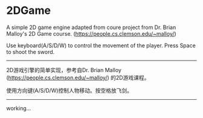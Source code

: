 # 2DGame
A simple 2D game engine adapted from coure project from Dr. Brian Malloy's 2D Game course. (https://people.cs.clemson.edu/~malloy/)

Use keyboard(A/S/D/W) to control the movement of the player. Press Space to shoot the sword.



---

2D游戏引擎的简单实现，参考自Dr. Brian Malloy (https://people.cs.clemson.edu/~malloy/) 的2D游戏课程。

使用方向键(A/S/D/W)控制人物移动。按空格放飞剑。


---


working...